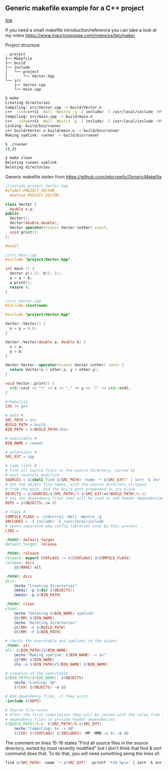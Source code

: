 ## Generic makefile example for a C++ project

[link](https://gist.github.com/mauriciopoppe/de8908f67923091982c8c8136a063ea6)

If you need a small makefile introduction/reference you can take a look at my notes https://www.mauriciopoppe.com/notes/os/bin/make/

Project structure

```
. project
├── Makefile
├── build
├── include
│   └── project
│       └── Vector.hpp
└── src
    ├── Vector.cpp
    └── main.cpp
```

```sh
$ make
Creating directories
Compiling: src/Vector.cpp -> build/Vector.o
c++  -std=c++11 -Wall -Wextra -g -I include/ -I /usr/local/include -MP -MMD -c src/Vector.cpp -o build/Vector.o
Compiling: src/main.cpp -> build/main.o
c++  -std=c++11 -Wall -Wextra -g -I include/ -I /usr/local/include -MP -MMD -c src/main.cpp -o build/main.o
Linking: build/bin/runner
c++ build/Vector.o build/main.o -o build/bin/runner
Making symlink: runner -> build/bin/runner

$ ./runner
(3,3)

$ make clean
Deleting runner symlink
Deleting directories
```

Generic makefile stolen from https://github.com/mbcrawfo/GenericMakefile

```CPP
//include_project_Vector.hpp
#ifndef PROJECT_VECTOR_
  #define PROJECT_VECTOR_

class Vector {
  double x,y;
public:
  Vector();
  Vector(double,double);
  Vector operator+(const Vector &other) const;
  void print();
};

#endif
```

```CPP
//src_Main.cpp
#include "project/Vector.hpp"

int main () {
  Vector a(1,2), b(2, 1);
  a = a + b;
  a.print();
  return 0;
}
```

```CPP
//src_Vector.cpp
#include <iostream>

#include "project/Vector.hpp"

Vector::Vector() {
  x = y = 0.0;
}

Vector::Vector(double a, double b) {
  x = a;
  y = b;
}

Vector Vector::operator+(const Vector &other) const {
  return Vector(x + other.x, y + other.y);
}

void Vector::print() {
  std::cout << "(" << x << "," << y << ")" << std::endl;
}
```

```Makefile
#~Makefile
CXX ?= g++

# path #
SRC_PATH = src
BUILD_PATH = build
BIN_PATH = $(BUILD_PATH)/bin

# executable # 
BIN_NAME = runner

# extensions #
SRC_EXT = cpp

# code lists #
# Find all source files in the source directory, sorted by
# most recently modified
SOURCES = $(shell find $(SRC_PATH) -name '*.$(SRC_EXT)' | sort -k 1nr | cut -f2-)
# Set the object file names, with the source directory stripped
# from the path, and the build path prepended in its place
OBJECTS = $(SOURCES:$(SRC_PATH)/%.$(SRC_EXT)=$(BUILD_PATH)/%.o)
# Set the dependency files that will be used to add header dependencies
DEPS = $(OBJECTS:.o=.d)

# flags #
COMPILE_FLAGS = -std=c++11 -Wall -Wextra -g
INCLUDES = -I include/ -I /usr/local/include
# Space-separated pkg-config libraries used by this project
LIBS =

.PHONY: default_target
default_target: release

.PHONY: release
release: export CXXFLAGS := $(CXXFLAGS) $(COMPILE_FLAGS)
release: dirs
	@$(MAKE) all

.PHONY: dirs
dirs:
	@echo "Creating directories"
	@mkdir -p $(dir $(OBJECTS))
	@mkdir -p $(BIN_PATH)

.PHONY: clean
clean:
	@echo "Deleting $(BIN_NAME) symlink"
	@$(RM) $(BIN_NAME)
	@echo "Deleting directories"
	@$(RM) -r $(BUILD_PATH)
	@$(RM) -r $(BIN_PATH)

# checks the executable and symlinks to the output
.PHONY: all
all: $(BIN_PATH)/$(BIN_NAME)
	@echo "Making symlink: $(BIN_NAME) -> $<"
	@$(RM) $(BIN_NAME)
	@ln -s $(BIN_PATH)/$(BIN_NAME) $(BIN_NAME)

# Creation of the executable
$(BIN_PATH)/$(BIN_NAME): $(OBJECTS)
	@echo "Linking: $@"
	$(CXX) $(OBJECTS) -o $@

# Add dependency files, if they exist
-include $(DEPS)

# Source file rules
# After the first compilation they will be joined with the rules from the
# dependency files to provide header dependencies
$(BUILD_PATH)/%.o: $(SRC_PATH)/%.$(SRC_EXT)
	@echo "Compiling: $< -> $@"
	$(CXX) $(CXXFLAGS) $(INCLUDES) -MP -MMD -c $< -o $@
```

The comment on lines 15-16 states "Find all source files in the source directory, sorted by most recently modified" but I don't think that find & sort command does that. To do that, you will need something along the lines of:

```Makefile
find $(SRC_PATH) -name '*.$(SRC_EXT)' -printf '%T@ %p\n' | sort -k 1nr | cut -d ' ' -f 2
```